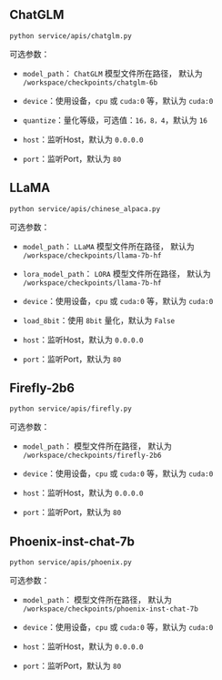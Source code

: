 ## ChatGLM

```shell
python service/apis/chatglm.py
```

可选参数：

+ `model_path`： `ChatGLM` 模型文件所在路径， 默认为 `/workspace/checkpoints/chatglm-6b`

+ `device`：使用设备，`cpu` 或 `cuda:0` 等，默认为 `cuda:0`

+ `quantize`：量化等级，可选值：`16，8，4`，默认为 `16`

+ `host`：监听Host，默认为 `0.0.0.0`

+ `port`：监听Port，默认为 `80`

## LLaMA

```shell
python service/apis/chinese_alpaca.py
```

可选参数：

+ `model_path`： `LLaMA` 模型文件所在路径， 默认为 `/workspace/checkpoints/llama-7b-hf`

+ `lora_model_path`： `LORA` 模型文件所在路径， 默认为 `/workspace/checkpoints/llama-7b-hf`

+ `device`：使用设备，`cpu` 或 `cuda:0` 等，默认为 `cuda:0`

+ `load_8bit`：使用 `8bit` 量化，默认为 `False`

+ `host`：监听Host，默认为 `0.0.0.0`

+ `port`：监听Port，默认为 `80`

## Firefly-2b6

```shell
python service/apis/firefly.py
```

可选参数：

+ `model_path`： 模型文件所在路径， 默认为 `/workspace/checkpoints/firefly-2b6`

+ `device`：使用设备，`cpu` 或 `cuda:0` 等，默认为 `cuda:0`

+ `host`：监听Host，默认为 `0.0.0.0`

+ `port`：监听Port，默认为 `80`

## Phoenix-inst-chat-7b

```shell
python service/apis/phoenix.py
```

可选参数：

+ `model_path`： 模型文件所在路径， 默认为 `/workspace/checkpoints/phoenix-inst-chat-7b`

+ `device`：使用设备，`cpu` 或 `cuda:0` 等，默认为 `cuda:0`

+ `host`：监听Host，默认为 `0.0.0.0`

+ `port`：监听Port，默认为 `80`